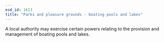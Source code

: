 ```yaml
---
esd_id: 1613
title: "Parks and pleasure grounds - boating pools and lakes"
---
```


A local authority may exercise certain powers relating to the provision and management of boating pools and lakes.

